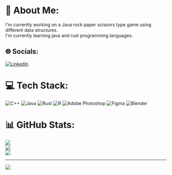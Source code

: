 # 💫 About Me:
I'm currently working on a Java rock paper scissors type game using different data structures.<br>I'm currently learning java and rust programming languages.<br>


## 🌐 Socials:
[![LinkedIn](https://img.shields.io/badge/LinkedIn-%230077B5.svg?logo=linkedin&logoColor=white)](https://linkedin.com/in/titas-valantinas-1b7b29233) 

# 💻 Tech Stack:
![C++](https://img.shields.io/badge/c++-%2300599C.svg?style=for-the-badge&logo=c%2B%2B&logoColor=white) ![Java](https://img.shields.io/badge/java-%23ED8B00.svg?style=for-the-badge&logo=openjdk&logoColor=white) ![Rust](https://img.shields.io/badge/rust-%23000000.svg?style=for-the-badge&logo=rust&logoColor=white) ![R](https://img.shields.io/badge/r-%23276DC3.svg?style=for-the-badge&logo=r&logoColor=white) ![Adobe Photoshop](https://img.shields.io/badge/adobe%20photoshop-%2331A8FF.svg?style=for-the-badge&logo=adobe%20photoshop&logoColor=white) ![Figma](https://img.shields.io/badge/figma-%23F24E1E.svg?style=for-the-badge&logo=figma&logoColor=white) ![Blender](https://img.shields.io/badge/blender-%23F5792A.svg?style=for-the-badge&logo=blender&logoColor=white)
# 📊 GitHub Stats:
![](https://github-readme-stats.vercel.app/api?username=novatitas366&theme=dark&hide_border=false&include_all_commits=true&count_private=false)<br/>
![](https://github-readme-streak-stats.herokuapp.com/?user=novatitas366&theme=dark&hide_border=false)<br/>
![](https://github-readme-stats.vercel.app/api/top-langs/?username=novatitas366&theme=dark&hide_border=false&include_all_commits=true&count_private=false&layout=compact)

---
[![](https://visitcount.itsvg.in/api?id=novatitas366&icon=0&color=0)](https://visitcount.itsvg.in)

<!-- Proudly created with GPRM ( https://gprm.itsvg.in ) -->
